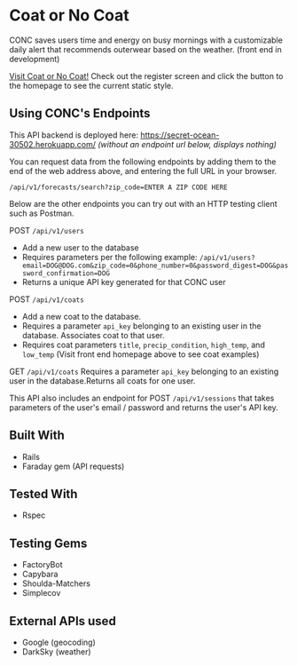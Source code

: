 # Coat or No Coat

CONC saves users time and energy on busy mornings with a customizable daily alert that recommends outerwear based on the weather. (front end in development)

[Visit Coat or No Coat!](https://beccahyland.github.io/frontend_coat_or_no_coat/) Check out the register screen and click the button to the homepage to see the current static style.

## Using CONC's Endpoints
This API backend is deployed here: https://secret-ocean-30502.herokuapp.com/
_(without an endpoint url below, displays nothing)_

You can request data from the following endpoints by adding them to the end of the web address above, and entering the full URL in your browser.

`/api/v1/forecasts/search?zip_code=ENTER A ZIP CODE HERE`

Below are the other endpoints you can try out with an HTTP testing client such as Postman.

POST `/api/v1/users`
* Add a new user to the database
* Requires parameters per the following example:
`/api/v1/users?email=DOG@DOG.com&zip_code=0&phone_number=0&password_digest=DOG&password_confirmation=DOG`
* Returns a unique API key generated for that CONC user

POST `/api/v1/coats`
* Add a new coat to the database.
* Requires a parameter `api_key` belonging to an existing user in the database. Associates coat to that user.
* Requires coat parameters `title`, `precip_condition`, `high_temp`, and `low_temp` (Visit front end homepage above to see coat examples)

GET `/api/v1/coats` Requires a parameter `api_key` belonging to an existing user in the database.Returns all coats for one user.

This API also includes an endpoint for POST `/api/v1/sessions` that takes parameters of the user's email / password and returns the user's API key.

## Built With
* Rails
* Faraday gem (API requests)

## Tested With
* Rspec

## Testing Gems
* FactoryBot
* Capybara
* Shoulda-Matchers
* Simplecov

## External APIs used
* Google (geocoding)
* DarkSky (weather)



